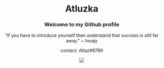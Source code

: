<h1 align="center">Atluzka</h1>
<h3 align="center">Welcome to my Github profile</h3>
<p align="center">"If you have to introduce yourself then understand that success is still far away." ~ Invajy</p>
<p align="center">contact: Atlaz#8789</p>

<center>
<a href="https://visitcount.itsvg.in">
  <img src="https://visitcount.itsvg.in/api?id=Atluzka&icon=3&color=12&pretty=true" />
</a>
</center>
